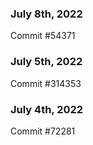 ### July 8th, 2022

Commit #54371

### July 5th, 2022

Commit #314353


### July 4th, 2022

Commit #72281
